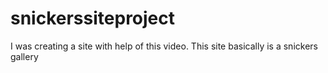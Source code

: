 # snickerssiteproject
I was creating a site with help of this video. This site basically is a snickers gallery
